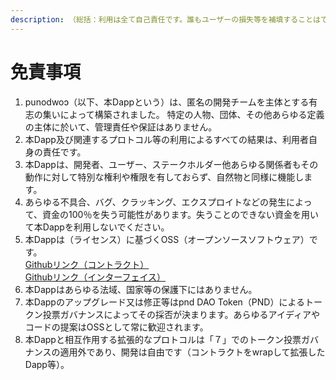```yaml
---
description: （総括：利用は全て自己責任です。誰もユーザーの損失等を補填することはできません。）
---
```


# 免責事項

1. punodwoɔ（以下、本Dappという）は、匿名の開発チームを主体とする有志の集いによって構築されました。 特定の人物、団体、その他あらゆる定義の主体に於いて、管理責任や保証はありません。
2. 本Dapp及び関連するプロトコル等の利用によるすべての結果は、利用者自身の責任です。
3. 本Dappは、開発者、ユーザー、ステークホルダー他あらゆる関係者もその動作に対して特別な権利や権限を有しておらず、自然物と同様に機能します。
4. あらゆる不具合、バグ、クラッキング、エクスプロイトなどの発生によって、資金の100％を失う可能性があります。失うことのできない資金を用いて本Dappを利用しないでください。
5. 本Dappは（ライセンス）に基づくOSS（オープンソースソフトウェア）です。　\
   [Githubリンク（コントラクト）](https://github.com/DeFiGeek-Community/comet)\
   [Githubリンク（インターフェイス）](https://github.com/DeFiGeek-Community/comet-interface)
6. 本Dappはあらゆる法域、国家等の保護下にはありません。
7. 本Dappのアップグレード又は修正等はpnd DAO Token（PND）によるトークン投票ガバナンスによってその採否が決まります。あらゆるアイディアやコードの提案はOSSとして常に歓迎されます。
8. 本Dappと相互作用する拡張的なプロトコルは「７」でのトークン投票ガバナンスの適用外であり、開発は自由です（コントラクトをwrapして拡張したDapp等）。
